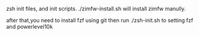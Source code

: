 zsh init files, and init scripts. 
./zimfw-install.sh will install zimfw manully. 

after that,you need to install fzf using git 
then run ./zsh-init.sh to setting fzf and powerlevel10k 

